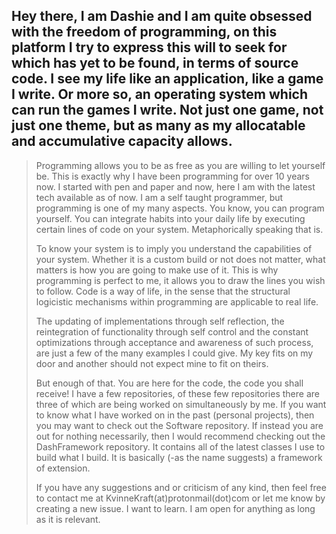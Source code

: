 ## Hey there, I am Dashie and I am quite obsessed with the freedom of programming, on this platform I try to express this will to seek for which has yet to be found, in terms of source code.  I see my life like an application, like a game I write.  Or more so, an operating system which can run the games I write.  Not just one game, not just one theme, but as many as my allocatable and accumulative capacity allows.
> 
> Programming allows you to be as free as you are willing to let yourself be.  This is exactly why I have been programming for over 10 years now.  I started with pen and paper and now, here I am with the latest tech available as of now.  I am a self taught programmer, but programming is one of my many aspects.  You know, you can program yourself.  You can integrate habits into your daily life by executing certain lines of code on your system.  Metaphorically speaking that is.
> 
> To know your system is to imply you understand the capabilities of your system.  Whether it is a custom build or not does not matter, what matters is how you are going to make use of it.  This is why programming is perfect to me, it allows you to draw the lines you wish to follow.  Code is a way of life, in the sense that the structural logicistic mechanisms within programming are applicable to real life.
> 
> The updating of implementations through self reflection, the reintegration of functionality through self control and the constant optimizations through acceptance and awareness of such process, are just a few of the many examples I could give.  My key fits on my door and another should not expect mine to fit on theirs.
> 
> But enough of that.  You are here for the code, the code you shall receive!  I have a few repositories, of these few repositories there are three of which are being worked on simultaneously by me.  If you want to know what I have worked on in the past (personal projects), then you may want to check out the Software repository.  If instead you are out for nothing necessarily, then I would recommend checking out the DashFramework repository.  It contains all of the latest classes I use to build what I build.  It is basically (-as the name suggests) a framework of extension.
>
> If you have any suggestions and or criticism of any kind, then feel free to contact me at KvinneKraft(at)protonmail(dot)com or let me know by creating a new issue.  I want to learn.  I am open for anything as long as it is relevant.
